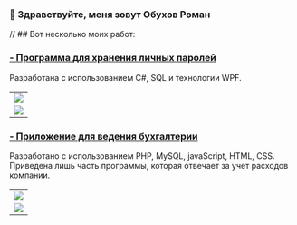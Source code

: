 ### 👋 Здравствуйте, меня зовут Обухов Роман 

// ## Вот несколько моих работ:



### [- Программа для хранения личных паролей](https://github.com/XfoxeX/PasswordKeeperApp)
Разработана с использованием C#, SQL и технологии WPF.

<table>
  <tr><td><a href="https://github.com/XfoxeX/PasswordKeeperApp"><img src="https://user-images.githubusercontent.com/46212492/160834530-9acdd500-4380-4894-b9f8-3b97692ce179.png"></a></td></tr>
  <tr><td><a href="https://github.com/XfoxeX/PasswordKeeperApp"><img src="https://user-images.githubusercontent.com/46212492/160834072-8869429c-f145-41d2-a4b3-d41dac6234f8.png"></a></td></tr>
</table>



### [- Приложение для ведения бухгалтерии](https://github.com/XfoxeX/Bookkeeping)
Разработано с использованием PHP, MySQL, javaScript, HTML, CSS.
Приведена лишь часть программы, которая отвечает за учет расходов компании.

<table>
  <tr><td><a href="https://github.com/XfoxeX/Bookkeeping"><img src="https://user-images.githubusercontent.com/46212492/160839541-04b00268-e34b-4394-bac7-0c0c2870891b.png"></a></td></tr>
  <tr><td><a href="https://github.com/XfoxeX/Bookkeeping"><img src="https://user-images.githubusercontent.com/46212492/160840093-a64f595e-4c8b-4000-8635-1020529a6b0b.png"></a></td></tr>
</table>
